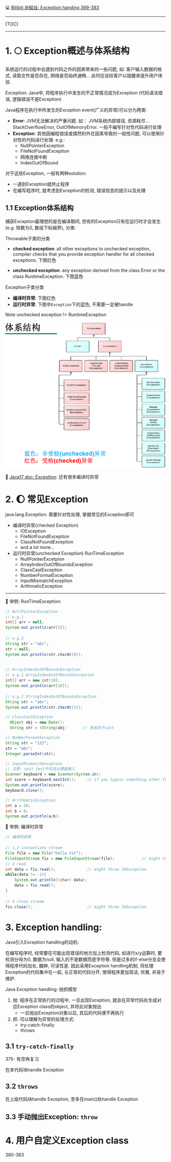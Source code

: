 :computer: [Bilibili 尚硅谷: Exception handing 369-383](https://www.bilibili.com/video/BV1Kb411W75N?p=371&vd_source=c6866d088ad067762877e4b6b23ab9df)

---

[TOC]



---

# 1. :full_moon: Exception概述与体系结构

系统运行的过程中会遇到代码之外的因素带来的一些问题, 如: 客户输入数据的格式, 读取文件是否存在, 网络是否始终通畅... 此时应该给客户以提醒来提升用户体验.

Exception: Java中, 将程序执行中发生的不正常情况成为Exception (代码语法错误, 逻辑错误不是Exception)

Java程序在执行中所发生的Exception event(广义的异常)可以分为两类:
+ **Error**:    JVM无法解决的严重问题. 如： JVM系统内部错误, 资源耗尽... StackOverflowError, OutOfMemoryError. 一般不编写针对性代码进行处理
+ **Exception**: 其他因编程错误或偶然的外在因素导致的一般性问题, 可以使用针对性的代码进行处理. e.g.:
  + NullPointerException
  + FileNotFoundException
  + 网络连接中断
  + IndexOutOfBound

对于这些Exception, 一般有两种solution:
+ 一遇到Exception就终止程序
+ 在编写程序时, 就考虑到Exception的检测, 错误信息的提示以及处理



## 1.1 Exception体系结构

捕获Exception最理想的是在编译期间, 但有的Exception只有在运行时才会发生 (e.g. 除数为0, 数组下标越界), 分类: 

Throwable子类的分类

+ **checked exception**: all other exceptions to unchecked exception, compiler checks that you provide exception handler for all checked exceptions. 下图红色

+ **unchecked exception**: any exception derived from the class Error or the class RuntimeException. 下图蓝色



Exception子类分类

+ **编译时异常**: 下图红色
+ **运行时异常**: 下图中`Exception`下的蓝色, 不需要一定被handle



Note unchecked exception != RuntimeException



<img src="./Src_md/Exception_structure.png">

:book: [Java17 doc: Exception](https://docs.oracle.com/en/java/javase/17/docs/api/java.base/java/lang/Exception.html): 还有很多编译时异常



# 2. :moon: 常见Exception

java.lang.Exception: 需要针对性处理, 掌握常见的Exception即可
+ 编译时异常(checked Exception)
  + IOException
  + FileNotFoundException
  + ClassNotFoundException
  + and a lot more...
+ 运行时异常(unchecked Exception) RunTimeException
  + NullPointerExcetpion
  + ArrayIndexOutOfBoundsException
  + ClassCastException
  + NumberFormatException
  + InputMismatchException
  + ArithmaticException


---
:gem: 举例: RunTimeException:

```java
// NullPointerException
// e.g.1
int[] arr = null;
System.out.println(arr[3]);

// e.g.2
String str = "abc";
str = null;
System.out.println(str.charAt(0));

```

```java

// ArrayIndexOutOfBoundsException
// e.g.1 ArrayIndexOutOfBoundsException
int[] arr = new int[10];
System.out.println(arr[10]);

// e.g.2 StringIndexOutOfBoundsException
String str = "abc";
System.out.println(str.charAt(3));

```

```java
// ClassCastException
  Object obj = new Date();
  String str = (String)obj;       // 多态向下cast
```

```java
// NumberFormatException
String str = "123";
str = "abc";
Integer.parseInt(str);
```

```java
// InputMismatchException
// 注意: unit test中无法从键盘输入
Scanner keyboard = new Scanner(System.in);
int score = keyboard.nextInt();     // if you typein something other than Int, throw InputMismatchException
System.out.println(score);
keyboard.close();
```

```java
// ArithmaticException
int a = 10;
int b = 0;
System.out.println(a/b);
```
:gem: 举例: 编译时异常

```java
// 编译时异常

// 1,2 instantiate stream
File file = new File("hello.txt");
FileInputStream fis = new FileInputStream(file);            // might throw FileNotFoundException
// 3 read
int data = fis.read();              // might throw IOException
while(data != -1){
    System.out.println((char) data);
    data = fis.read();
}

// 4 close stream
fis.close();                        // might throw IOException

```


# 3. Exception handling: 

Java引入Exception handling的动机: 

在编写程序时, 经常要在可能出现错误的地方加上检测代码, 如进行x/y运算时, 要检测分母为0, 数据为null, 输入的不是数据而是字符等. 但是过多的if-else分支会使得程序代码加长, 臃肿, 可读性差. 因此采用Exception handling机制, 将处理Exception的代码集中在一起, 与正常的代码分开, 使得程序更加简洁, 优雅, 并易于维护.

Java Exception handling: 抛抓模型
1. 抛:  程序在正常执行的过程中, 一旦出现Exception, 就会在异常代码处生成对应Exception class的object, 并将此对象抛出
   + 一旦抛出Exception对象以后, 其后的代码便不再执行
2. 抓: 可以理解为异常的处理方式:
   + try-catch-finally
   + throws
   
   

## 3.1 `try-catch-finally`
375- 有空再复习

在本代码块handle Exception





## 3.2 `throws`

在上级代码块handle Exception, 至多在main()处handle Exception







## 3.3 手动抛出Exception: `throw`



# 4. 用户自定义Exception class

380-383